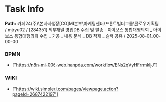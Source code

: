 # Task Info

**Path:** 카페24(주)\본사사업장\[CG]MI본부\마케팅센터\프론트빌더그룹\플로우기획팀 / mjryu02 / [284351] 외부채널 영업DB 수집 및 발송 - 아이보스 통합대행의뢰 _ 아이보스 통합대행의뢰 수집 _ 가공 _ 내용 분석 _ DB 적재 _ 슬랙 공유 / 2025-08-01_00-00-00

### BPMN
- ["https://n8n-mi-006-web.hanpda.com/workflow/ENs2qVyHFrrmkljJ"]

### WIKI
- ["https://wiki.simplexi.com/pages/viewpage.action?pageId=2687422197"]

